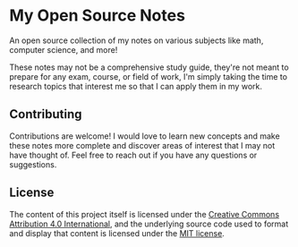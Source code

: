 # My Open Source Notes
 An open source collection of my notes on various subjects like math, computer science, and more!

 These notes may not be a comprehensive study guide, they're not meant to prepare for any exam, course, or field of work, I'm simply taking the time to research topics that interest me so that I can apply them in my work.

 ## Contributing

 Contributions are welcome! I would love to learn new concepts and make these notes more complete and discover areas of interest that I may not have thought of. Feel free to reach out if you have any questions or suggestions.

## License
The content of this project itself is licensed under the [Creative Commons Attribution 4.0 International](https://creativecommons.org/licenses/by/4.0/), and the underlying source code used to format and display that content is licensed under the [MIT license](https://github.com/cryptictech/OpenSourceNotes/LICENSE).
